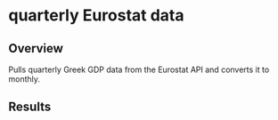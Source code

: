 # quarterly Eurostat data
## Overview
Pulls quarterly Greek GDP data from the Eurostat API and converts it to monthly.

## Results
